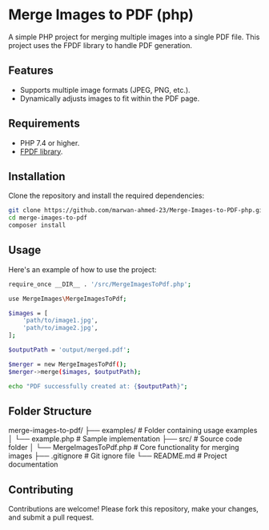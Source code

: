 # Merge Images to PDF (php)

A simple PHP project for merging multiple images into a single PDF file. This project uses the FPDF library to handle PDF generation.

## Features
- Supports multiple image formats (JPEG, PNG, etc.).
- Dynamically adjusts images to fit within the PDF page.

## Requirements
- PHP 7.4 or higher.
- [FPDF library](http://www.fpdf.org/).

## Installation

Clone the repository and install the required dependencies:

```bash
git clone https://github.com/marwan-ahmed-23/Merge-Images-to-PDF-php.git
cd merge-images-to-pdf
composer install
```

## Usage

Here's an example of how to use the project:

```bash
require_once __DIR__ . '/src/MergeImagesToPdf.php';

use MergeImages\MergeImagesToPdf;

$images = [
    'path/to/image1.jpg',
    'path/to/image2.jpg',
];

$outputPath = 'output/merged.pdf';

$merger = new MergeImagesToPdf();
$merger->merge($images, $outputPath);

echo "PDF successfully created at: {$outputPath}";
```

## Folder Structure

merge-images-to-pdf/
├── examples/                # Folder containing usage examples
│   └── example.php          # Sample implementation
├── src/                     # Source code folder
│   └── MergeImagesToPdf.php # Core functionality for merging images
├── .gitignore               # Git ignore file
└── README.md                # Project documentation

## Contributing

Contributions are welcome! Please fork this repository, make your changes, and submit a pull request.
